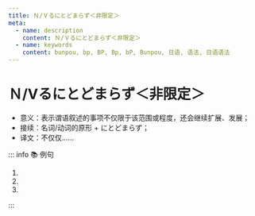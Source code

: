 ```yaml
---
title: Ｎ/Ⅴるにとどまらず＜非限定＞
meta:
  - name: description
    content: Ｎ/Ⅴるにとどまらず＜非限定＞
  - name: keywords
    content: bunpou, bp, BP, Bp, bP, Bunpou, 日语, 语法, 日语语法
---
```

  
# Ｎ/Ⅴるにとどまらず＜非限定＞
  
- 意义：表示谓语叙述的事项不仅限于该范围或程度，还会继续扩展、发展；
- 接续：名词/动词的原形 + にとどまらず；
- 译文：不仅仅......
  
::: info :books: 例句
  
1. <grammer-content sentence='ポップカルチャーはその**[国く/に]にとどまらず**、[国境/こっきょう]を[越え/こえ]て[世界中/せかいちゅう]の[若者/わかもの]を[魅了/みりょう]している。' trans='流行文化不仅仅局限于某个国家，而是跨域国境吸引着全世界的年轻人。' />
2. <grammer-content sentence='あの[歌手/かしゅ]は、**[国内/こくない]にとどまらず**、[海外/かいがい]でも[活躍/かつやく]している。' trans='那位歌手不仅仅在国内活跃，在海外也很活跃。' />
3. <grammer-content sentence='[調査/ちょうさ]の[対象/たいしょう]は**[大学生/だいがくせい]にとどまらず**、[高校生/こうこうせい]にも[拡大/かくだい]している。' trans='调查对象不仅限于大学生，也扩大到了高中生。' />
  
:::
  
